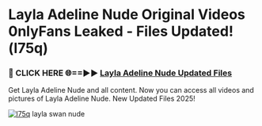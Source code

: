 # Layla Adeline Nude Original Videos 0nlyFans Leaked - Files Updated! (l75q)

<h3>🔴 CLICK HERE 🌐==►► <a href="https://tinyurl.com/5h6xmrr3" rel="nofollow">Layla Adeline Nude Updated Files</a></h3>

Get Layla Adeline Nude and all content. Now you can access all videos and pictures of Layla Adeline Nude. New Updated Files 2025!

[![l75q](https://i.imgur.com/KVD873Z.gif)](https://tinyurl.com/5h6xmrr3)
layla swan nude